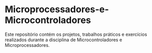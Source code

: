 # Microprocessadores-e-Microcontroladores

Este repositório contém os projetos, trabalhos práticos e exercícios realizados durante a disciplina de Microcontroladores e Microprocessadores.
